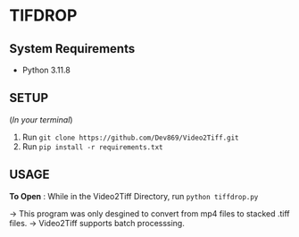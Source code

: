 # TIFDROP
## System Requirements
- Python 3.11.8
## SETUP
(*In your terminal*)
1. Run `git clone https://github.com/Dev869/Video2Tiff.git`
2. Run `pip install -r requirements.txt`
## USAGE
**To Open** : While in the Video2Tiff Directory, run `python tiffdrop.py`

-> This program was only desgined to convert from mp4 files to stacked .tiff files.
-> Video2Tiff supports batch processsing.